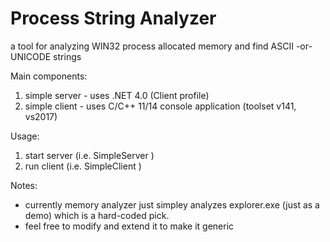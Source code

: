# Process String Analyzer
a tool for analyzing WIN32 process allocated memory and find ASCII -or- UNICODE strings 

Main components:
  1) simple server -
    uses .NET 4.0 (Client profile)
  2) simple client - 
    uses C/C++ 11/14 console application (toolset v141, vs2017)

Usage:
  1) start server (i.e. SimpleServer <IP Address> <Port>)
  2) run client (i.e. SimpleClient <ServerIP> <ServerPort>)
  
Notes:
  * currently memory analyzer just simpley analyzes explorer.exe (just as a demo) which is a hard-coded pick.
  * feel free to modify and extend it to make it generic

